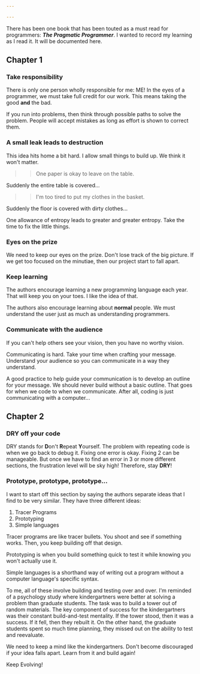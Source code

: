 ```yaml
---

---
```

There has been one book that has been touted as a must read for programmers: ___The Pragmatic Programmer___.  I wanted to record my learning as I read it.  It will be documented here.

## Chapter 1

### Take responsibility
There is only one person wholly responsible for me: ME!  In the eyes of a programmer, we must take full credit for our work.  This means taking the good **and** the bad.  

If you run into problems, then think through possible paths to solve the problem.  People will accept mistakes as long as effort is shown to correct them.

### A small leak leads to destruction
This idea hits home a bit hard.  I allow small things to build up.  We think it won't matter.  
>>One paper is okay to leave on the table.

Suddenly the entire table is covered...
>>I'm too tired to put my clothes in the basket.

Suddenly the floor is covered with dirty clothes...

One allowance of entropy leads to greater and greater entropy.  Take the time to fix the little things.  

### Eyes on the prize
We need to keep our eyes on the prize.  Don't lose track of the big picture.  If we get too focused on the minutiae, then our project start to fall apart.

### Keep learning
The authors encourage learning a new programming language each year.  That will keep you on your toes.  I like the idea of that.  

The authors also encourage learning about __normal__ people.  We must understand the user just as much as understanding programmers.

### Communicate with the audience
If you can't help others see your vision, then you have no worthy vision.  

Communicating is hard.  Take your time when crafting your message.  Understand your audience so you can communicate in a way they understand.  

A good practice to help guide your communication is to develop an outline for your message.  We should never build without a basic outline.  That goes for when we code to when we communicate.  After all, coding is just communicating with a computer...

## Chapter 2
### DRY off your code
DRY stands for **D**on't **R**epeat **Y**ourself.  The problem with repeating code is when we go back to debug it.  Fixing one error is okay.  Fixing 2 can be manageable.  But once we have to find an error in 3 or more different sections, the frustration level will be sky high!  Therefore, stay **DRY**!

### Prototype, prototype, prototype...
I want to start off this section by saying the authors separate ideas that I find to be very similar.  They have three different ideas:
1. Tracer Programs
2. Prototyping
3. Simple languages

Tracer programs are like tracer bullets.  You shoot and see if something works.  Then, you keep building off that design.

Prototyping is when you build something quick to test it while knowing you won't actually use it.

Simple languages is a shorthand way of writing out a program without a computer language's specific syntax.

To me, all of these involve building and testing over and over.  I'm reminded of a psychology study where kindergartners were better at solving a problem than graduate students.  The task was to build a tower out of random materials.  The key component of success for the kindergartners was their constant build-and-test mentality.  If the tower stood, then it was a success.  If it fell, then they rebuilt it.  On the other hand, the graduate students spent so much time planning, they missed out on the ability to test and reevaluate.  

We need to keep a mind like the kindergartners.  Don't become discouraged if your idea falls apart.  Learn from it and build again!

Keep Evolving!
